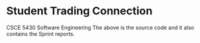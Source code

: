 # Student Trading Connection
CSCE 5430 Software Engineering
The above is the source code and it also contains the Sprint reports.
